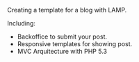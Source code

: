 Creating a template for a blog with LAMP.

Including: 

- Backoffice to submit your post.
- Responsive templates for showing post. 
- MVC Arquitecture with PHP 5.3

